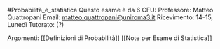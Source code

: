 #Probabilità_e_statistica
Questo esame è da 6 CFU:
Professore: Matteo Quattropani
Email: matteo.quattropani@uniroma3.it
Ricevimento: 14-15, Lunedì
Tutorato: (?)

Argomenti:
[[Definizioni di Probabilità]]
[[Note per Esame di Statistica]]